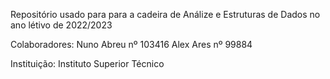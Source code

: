 Repositório usado para para a cadeira de Análize e Estruturas de Dados no ano létivo de 2022/2023

Colaboradores:
	Nuno Abreu nº 103416
	Alex Ares nº 99884

Instituição:
	Instituto Superior Técnico
